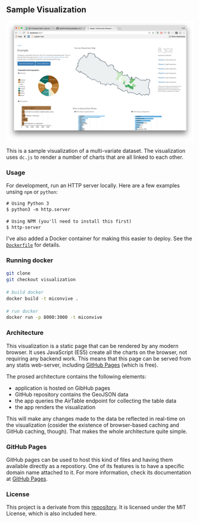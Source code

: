 ## Sample Visualization

![thumbnail](thumbnail.png "Screengrab")

This is a sample visualization of a multi-variate dataset. The visualization uses `dc.js` to render a number of charts that are all linked to each other.

### Usage
For development, run an HTTP server locally. Here are a few examples unsing `npm` or `python`:

```
# Using Python 3
$ python3 -m http.server

# Using NPM (you'll need to install this first)
$ http-server
```

I've also added a Docker container for making this easier to deploy. See the [`Dockerfile`](/Dockerfile) for details. 

### Running docker    
```bash   
git clone 
git checkout visualization

# build docker  
docker build -t miconvive .  

# run docker 
docker run -p 8000:3000 -t miconvive
```

### Architecture
This visualization is a static page that can be rendered by any modern browser. It uses JavaScript (ES5) create all the charts on the browser, not requiring any backend work. This means that this page can be served from any statis web-server, including [GitHub Pages](https://pages.github.com/) (which is free).

The prosed architecture contains the following elements:

* application is hosted on GibHub pages
* GitHub repository contains the GeoJSON data
* the app queries the AirTable endpoint for collecting the table data
* the app renders the visualization

This will make any changes made to the data be reflected in real-time on the visualization (cosider the existence of browser-based caching and GitHub caching, though). That makes the whole architecture quite simple.

### GitHub Pages
GitHub pages can be used to host this kind of files and having them available directly as a repostiory. One of its features is to have a specific domain name attached to it. For more information, check its documentation at [GitHub Pages](https://pages.github.com/).

### License
This project is a derivate from this [repository](https://github.com/luiscape/hdxviz-nepal-community-survey). It is licensed under the MIT License, which is also included here.
